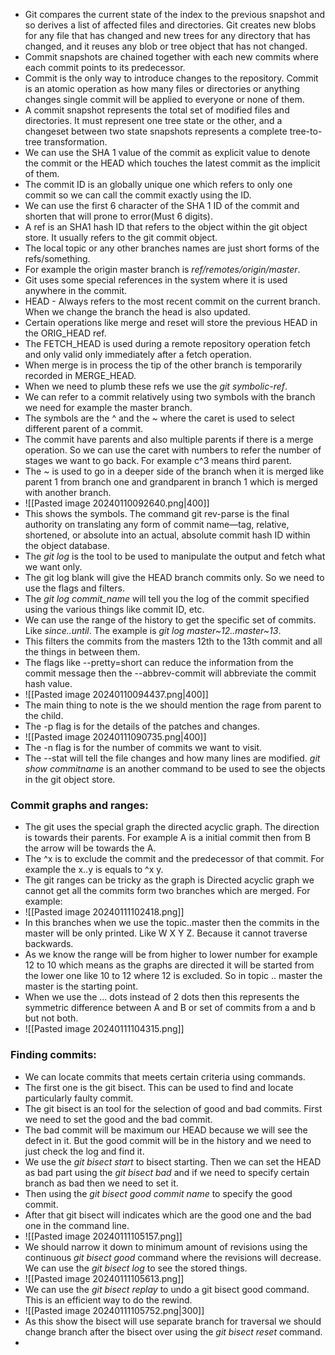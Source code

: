 *  Git compares the current state of the index to the previous snapshot and so derives a list of affected files and directories. Git creates new blobs for any file that has changed and new trees for any directory that has changed, and it reuses any blob or tree object that has not changed.
* Commit snapshots are chained together with each new commits where each commit points to its predecessor.
* Commit is the only way to introduce changes to the repository. Commit is an atomic operation as how many files or directories or anything changes single commit will be applied to everyone or none of them.
*  A commit snapshot represents the total set of modified files and directories. It must represent one tree state or the other, and a changeset between two state snapshots represents a complete tree-to-tree transformation.
* We can use the SHA 1 value of the commit as explicit value to denote the commit or the HEAD which touches the latest commit as the implicit of them.
* The commit ID is an globally unique one which refers to only one commit so we can call the commit exactly using the ID.
* We can use the first 6 character of the SHA 1 ID of the commit and shorten that will prone to error(Must 6 digits).
* A ref is an SHA1 hash ID that refers to the object within the git object store. It usually refers to the git commit object.
* The local topic or any other branches names are just short forms of the refs/something.
* For example the origin master branch is *ref/remotes/origin/master*.
* Git uses some special references in the system where it is used anywhere in the commit.
* HEAD - Always refers to the most recent commit on the current branch. When we change the branch the head is also updated.
* Certain operations like merge and reset will store the previous HEAD in the ORIG_HEAD ref.
* The FETCH_HEAD is used during a remote repository operation fetch and only valid only immediately after a fetch operation.
* When merge is in process the tip of the other branch is temporarily recorded in MERGE_HEAD.
* When we need to plumb these refs we use the *git symbolic-ref*.
* We can refer to a commit relatively using two symbols with the branch we need for example the master branch.
* The symbols are the ^ and the ~ where the caret is used to select different parent of a commit.
* The commit have parents and also multiple parents if there is a merge operation. So we can use the caret with numbers to refer the number of stages we want to go back. For example c^3 means third parent.
* The ~ is used to go in a deeper side of the branch when it is merged like parent 1 from branch one and grandparent in branch 1 which is merged with another branch.
* ![[Pasted image 20240110092640.png|400]]
* This shows the symbols. The command git rev-parse is the final authority on translating any form of commit name—tag, relative, shortened, or absolute into an actual, absolute commit hash ID within the object database.
* The *git log* is the tool to be used to manipulate the output and fetch what we want only.
* The git log blank will give the HEAD branch commits only. So we need to use the flags and filters.
* The *git log commit_name* will tell you the log of the commit specified using the various things like commit ID, etc.
* We can use the range of the history to get the specific set of commits. Like *since..until*. The example is *git log master~12..master~13*.
* This filters the commits from the masters 12th to the 13th commit and all the things in between them.
* The flags like --pretty=short can reduce the information from the commit message then the --abbrev-commit will abbreviate the commit hash value.
* ![[Pasted image 20240110094437.png|400]]
* The main thing to note is the we should mention the rage from parent to the child.
* The -p flag is for the details of the patches and changes.
* ![[Pasted image 20240111090735.png|400]]
* The -n flag is for the number of commits we want to visit.
* The --stat will tell the file changes and how many lines are modified. *git show commitname* is an another command to be used to see the objects in the git object store.
### Commit graphs and ranges:
* The git uses the special graph the directed acyclic graph. The direction is towards their parents. For example A is a initial commit then from B the arrow will be towards the A.
* The ^x is to exclude the commit and the predecessor of that commit. For example the x..y is equals to ^x y.
* The git ranges can be tricky as the graph is Directed acyclic graph we cannot get all the commits form two branches which are merged. For example:
* ![[Pasted image 20240111102418.png]]
* In this branches when we use the topic..master then the commits in the master will be only printed. Like W X Y Z. Because it cannot traverse backwards.
* As we know the range will be from higher to lower number for example 12 to 10 which means as the graphs are directed it will be started from the lower one like 10 to 12 where 12 is excluded. So in topic .. master the master is the starting point.
* When we use the ... dots instead of 2 dots then this represents the symmetric difference between A and B or set of commits from a and b but not both.
* ![[Pasted image 20240111104315.png]]
### Finding commits:
* We can locate commits that meets certain criteria using commands.
* The first one is the git bisect. This can be used to find and locate particularly faulty commit.
* The git bisect is an tool for the selection of good and bad commits. First we need to set the good and the bad commit.
* The bad commit will be maximum our HEAD because we will see the defect in it. But the good commit will be in the history and we need to just check the log and find it.
* We use the *git bisect start* to bisect starting. Then we can set the HEAD as bad part using the *git bisect bad* and if we need to specify certain branch as bad then we need to set it.
* Then using the *git bisect good commit name* to specify the good commit.
* After that git bisect will indicates which are the good one and the bad one in the command line.
* ![[Pasted image 20240111105157.png]]
* We should narrow it down to minimum amount of revisions using the continuous *git bisect good* command where the revisions will decrease. We can use the *git bisect log* to see the stored things.
* ![[Pasted image 20240111105613.png]]
* We can use the *git bisect replay* to undo a git bisect good command. This is an efficient way to do the rewind.
* ![[Pasted image 20240111105752.png|300]]
* As this show the bisect will use separate branch for traversal we should change branch after the bisect over using the *git bisect reset* command.
* 